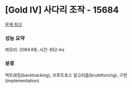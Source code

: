# [Gold IV] 사다리 조작 - 15684 

[문제 링크](https://www.acmicpc.net/problem/15684) 

### 성능 요약

메모리: 2084 KB, 시간: 652 ms

### 분류

백트래킹(backtracking), 브루트포스 알고리즘(bruteforcing), 구현(implementation)

